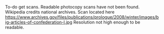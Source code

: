 To-do get scans. Readable photocopy scans have not been found. Wikipedia credits national archives. Scan located here https://www.archives.gov/files/publications/prologue/2008/winter/images/big-articles-of-confederation-l.jpg Resolution not high enough to be readable. 
